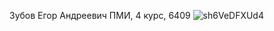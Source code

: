 Зубов Егор Андреевич
ПМИ, 4 курс, 6409
![sh6VeDFXUd4](https://github.com/fth3population/TinkoffWeb/assets/99493583/d5fef4de-f624-43ef-8375-c484fad1c5f5)
